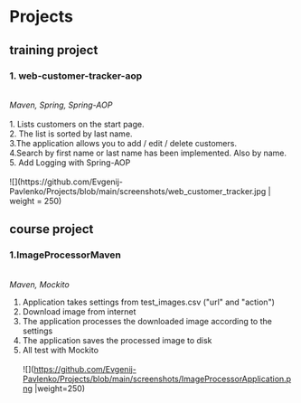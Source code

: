 # Projects

<h2>training project</h2>
<h3>1. web-customer-tracker-aop</h3>
<br>
<i>Maven, Spring, Spring-AOP</i><br><br>
1. Lists customers on the start page.
<br>
2. The list is sorted by last name.
<br>
3.The application allows you to add / edit / delete customers.
<br>
4.Search by first name or last name has been implemented. Also by name.
<br>
5. Add Logging with Spring-AOP<br><br>
![](https://github.com/Evgenij-Pavlenko/Projects/blob/main/screenshots/web_customer_tracker.jpg | weight = 250)


<h2>course project</h2>
<h3><b>1.</b>ImageProcessorMaven</h3>
<br>
<i>Maven, Mockito</i>
<br>

1. Application takes settings from test_images.csv ("url" and "action")<br>
2. Download image from internet<br>
3. The application processes the downloaded image according to the settings<br>
4. The application saves the processed image to disk<br>
5. All test with Mockito<br><br>
![](https://github.com/Evgenij-Pavlenko/Projects/blob/main/screenshots/ImageProcessorApplication.png |weight=250)

